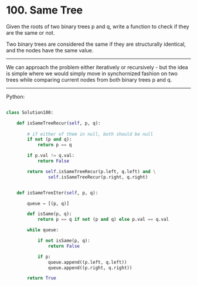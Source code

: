 # 100. Same Tree

Given the roots of two binary trees p and q, write a function to check if they
are the same or not.

Two binary trees are considered the same if they are structurally identical,
and the nodes have the same value.

---

We can approach the problem either iteratively or recursively - but the idea is
simple where we would simply move in synchornized fashion on two trees while
comparing current nodes from both binary trees p and q.

---

Python:

```python

class Solution100:

    def isSameTreeRecur(self, p, q):
        
        # if either of them in null, both should be null
        if not (p and q):
            return p == q

        if p.val != q.val:
            return False

        return self.isSameTreeRecur(p.left, q.left) and \
                self.isSameTreeRecur(p.right, q.right)


    def isSameTreeIter(self, p, q):

        queue = [(p, q)]

        def isSame(p, q):
            return p == q if not (p and q) else p.val == q.val

        while queue:

            if not isSame(p, q):
                return False

            if p:
                queue.append((p.left, q.left))
                queue.append((p.right, q.right))

        return True

```
